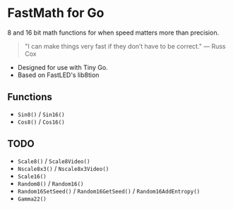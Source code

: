 # FastMath for Go

8 and 16 bit math functions for when speed matters more than precision.

> "I can make things very fast if they don’t have to be correct." — Russ Cox

* Designed for use with Tiny Go.
* Based on FastLED's lib8tion

## Functions

* `Sin8()` / `Sin16()`
* `Cos8()` / `Cos16()`

## TODO

* `Scale8()` / `Scale8Video()`
* `Nscale8x3()` / `Nscale8x3Video()`
* `Scale16()`
* `Random8()` / `Random16()`
* `Random16SetSeed()` / `Random16GetSeed()` / `Random16AddEntropy()`
* `Gamma22()`
